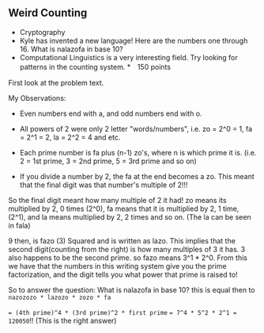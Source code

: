 ## Weird Counting
* Cryptography
* Kyle has invented a new language! Here are the numbers one through 16. What is nalazofa in base 10?
* Computational Linguistics is a very interesting field. Try looking for patterns in the counting system.
*　150 points

First look at the problem text.

My Observations:

* Even numbers end with a, and odd numbers end with o.
* All powers of 2 were only 2 letter "words/numbers", i.e. zo = 2^0 = 1, fa = 2^1 = 2, la = 2^2 = 4 and etc.

* Each prime number is fa plus (n-1) zo's, where n is which prime it is. (i.e. 2 = 1st prime, 3 = 2nd prime, 5 = 3rd prime and so on)
* If you divide a number by 2, the fa at the end becomes a zo. This meant that the final digit was that number's multiple of 2!!!

So the final digit meant how many multiple of 2 it had! zo means its multiplied by 2, 0 times (2^0), fa means that it is multiplied by 2, 1 time, (2^1), and la means multiplied by 2, 2 times and so on. (The la can be seen in fala)

9 then, is fazo (3) Squared and is written as lazo. This implies that the second digit(counting from the right) is how many multiples of 3 it has. 3 also happens to be the second prime. 
so fazo means 3^1 * 2^0. From this we have that the numbers in this writing system give you the prime factorization, and the digit tells you what power that prime is raised to!

So to answer the question: What is nalazofa in base 10?
this is equal then to 
`nazozozo * lazozo * zozo * fa `
                    
`= (4th prime)^4 * (3rd prime)^2 * first prime`
`= 7^4 * 5^2 * 2^1 = 120050`!! (This is the right answer)
